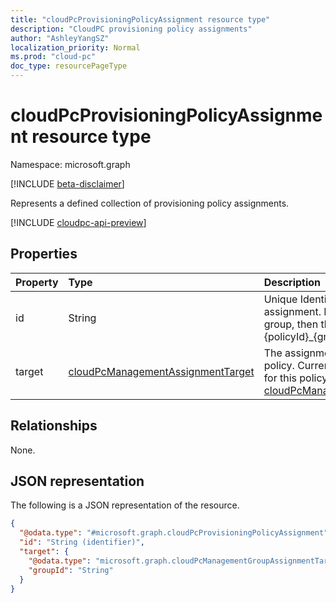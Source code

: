 ```yaml
---
title: "cloudPcProvisioningPolicyAssignment resource type"
description: "CloudPC provisioning policy assignments"
author: "AshleyYangSZ"
localization_priority: Normal
ms.prod: "cloud-pc"
doc_type: resourcePageType
---
```


# cloudPcProvisioningPolicyAssignment resource type

Namespace: microsoft.graph

[!INCLUDE [beta-disclaimer](../../includes/beta-disclaimer.md)]

Represents a defined collection of provisioning policy assignments.

[!INCLUDE [cloudpc-api-preview](../../includes/cloudpc-api-preview.md)]

## Properties

|Property|Type|Description|
|:---|:---|:---|
|id|String|Unique Identifier for the provisioning policy assignment. Read-only. If `target` is a user group, then the ID is shown as {policyId}\_{groupId}.|
|target|[cloudPcManagementAssignmentTarget](../resources/cloudpcmanagementassignmenttarget.md)|The assignment target for the provisioning policy. Currently, the only target supported for this policy is a user group. For details, see [cloudPcManagementGroupAssignmentTarget](cloudpcmanagementgroupassignmenttarget.md). |

## Relationships

None.

## JSON representation

The following is a JSON representation of the resource.
<!-- {
  "blockType": "resource",
  "keyProperty": "id",
  "@odata.type": "microsoft.graph.cloudPcProvisioningPolicyAssignment",
  "baseType": "microsoft.graph.entity",
  "openType": false
}
-->

``` json
{
  "@odata.type": "#microsoft.graph.cloudPcProvisioningPolicyAssignment",
  "id": "String (identifier)",
  "target": {
    "@odata.type": "microsoft.graph.cloudPcManagementGroupAssignmentTarget",
    "groupId": "String"
  }
}
```
